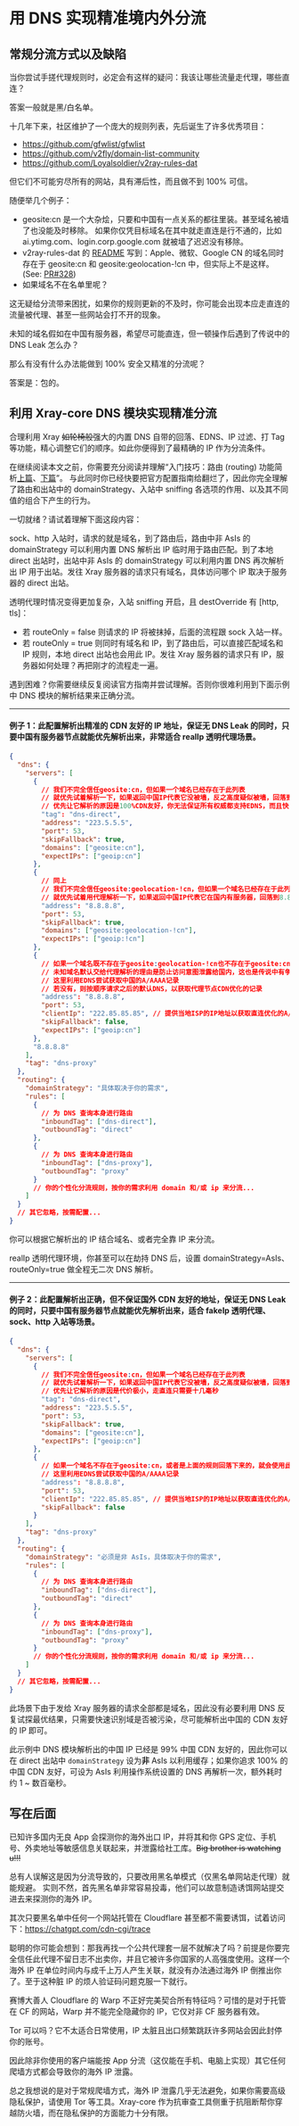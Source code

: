 # 用 DNS 实现精准境内外分流

## 常规分流方式以及缺陷

当你尝试手搓代理规则时，必定会有这样的疑问：我该让哪些流量走代理，哪些直连？

答案一般就是黑/白名单。

十几年下来，社区维护了一个庞大的规则列表，先后诞生了许多优秀项目：

- https://github.com/gfwlist/gfwlist
- https://github.com/v2fly/domain-list-community
- https://github.com/Loyalsoldier/v2ray-rules-dat

但它们不可能穷尽所有的网站，具有滞后性，而且做不到 100% 可信。

随便举几个例子：

- geosite:cn 是一个大杂烩，只要和中国有一点关系的都往里装。甚至域名被墙了也没能及时移除。
  如果你仅凭目标域名在其中就走直连是行不通的，比如 ai.ytimg.com、login.corp.google.com 就被墙了迟迟没有移除。
- v2ray-rules-dat 的 [README](https://github.com/Loyalsoldier/v2ray-rules-dat) 写到：Apple、微软、Google CN 的域名同时存在于 geosite:cn 和 geosite:geolocation-!cn 中，但实际上不是这样。(See: [PR#328](https://github.com/Loyalsoldier/v2ray-rules-dat/pull/328))
- 如果域名不在名单里呢？

这无疑给分流带来困扰，如果你的规则更新的不及时，你可能会出现本应走直连的流量被代理、甚至一些网站会打不开的现象。

未知的域名假如在中国有服务器，希望尽可能直连，但一顿操作后遇到了传说中的 DNS Leak 怎么办？

那么有没有什么办法能做到 100% 安全又精准的分流呢？

答案是：包的。

## 利用 Xray-core DNS 模块实现精准分流

合理利用 Xray ~~如轮椅般~~强大的内置 DNS 自带的回落、EDNS、IP 过滤、打 Tag 等功能，精心调整它们的顺序。如此你便得到了最精确的 IP 作为分流条件。

在继续阅读本文之前，你需要充分阅读并理解“入门技巧：路由 (routing) 功能简析[上篇](./routing-lv1-part1.html)、[下篇](./routing-lv1-part2.html)”。
与此同时你已经快要把官方配置指南给翻烂了，因此你完全理解了路由和出站中的 domainStrategy、入站中 sniffing 各选项的作用、以及其不同值的组合下产生的行为。

一切就绪？请试着理解下面这段内容：

sock、http 入站时，请求的就是域名，到了路由后，路由中非 AsIs 的 domainStrategy 可以利用内置 DNS 解析出 IP 临时用于路由匹配。到了本地 direct 出站时，出站中非 AsIs 的 domainStrategy 可以利用内置 DNS 再次解析出 IP 用于出站。发往 Xray 服务器的请求只有域名，具体访问哪个 IP 取决于服务器的 direct 出站。

透明代理时情况变得更加复杂，入站 sniffing 开启，且 destOverride 有 [http, tls]：

- 若 routeOnly = false 则请求的 IP 将被抹掉，后面的流程跟 sock 入站一样。
- 若 routeOnly = true 则同时有域名和 IP，到了路由后，可以直接匹配域名和 IP 规则，本地 direct 出站也会用此 IP。发往 Xray 服务器的请求只有 IP，服务器如何处理？再把刚才的流程走一遍。

遇到困难？你需要继续反复阅读官方指南并尝试理解。否则你很难利用到下面示例中 DNS 模块的解析结果来正确分流。

---

#### 例子 1：此配置解析出精准的 CDN 友好的 IP 地址，保证无 DNS Leak 的同时，只要中国有服务器节点就能优先解析出来，非常适合 realIp 透明代理场景。

```json
{
  "dns": {
    "servers": [
      {
        // 我们不完全信任geosite:cn，但如果一个域名已经存在于此列表
        // 就优先试着解析一下，如果返回中国IP代表它没被墙，反之高度疑似被墙，回落到8.8.8.8重新解析，解决可能的DNS污染（这可能会导致代理流量浪费）
        // 优先让它解析的原因是100%CDN友好，你无法保证所有权威都支持EDNS，而且快
        "tag": "dns-direct",
        "address": "223.5.5.5",
        "port": 53,
        "skipFallback": true,
        "domains": ["geosite:cn"],
        "expectIPs": ["geoip:cn"]
      },
      {
        // 同上
        // 我们不完全信任geosite:geolocation-!cn，但如果一个域名已经存在于此列表
        // 就优先试着用代理解析一下，如果返回中国IP代表它在国内有服务器，回落到8.8.8.8带上clientIp重新解析，尽可能优化直连，因为不是所有权威都支持EDNS
        "address": "8.8.8.8",
        "port": 53,
        "skipFallback": true,
        "domains": ["geosite:geolocation-!cn"],
        "expectIPs": ["geoip:!cn"]
      },
      {
        // 如果一个域名既不存在于geosite:geolocation-!cn也不存在于geosite:cn，或者是上面的规则回落下来的，就会使用此服务器
        // 未知域名默认交给代理解析的理由是防止访问意图泄露给国内，这也是传说中有争议的dns泄露部分
        // 这里利用EDNS尝试获取中国的A/AAAA记录
        // 若没有，则按顺序请求之后的默认DNS，以获取代理节点CDN优化的记录
        "address": "8.8.8.8",
        "port": 53,
        "clientIp": "222.85.85.85", // 提供当地ISP的IP地址以获取直连优化的A/AAAA记录，比如你是河南电信，就可以使用荷兰电信DNS，不能保证100%中国CDN友好，因为不是所有权威都支持EDNS
        "skipFallback": false,
        "expectIPs": ["geoip:cn"]
      },
      "8.8.8.8"
    ],
    "tag": "dns-proxy"
  },
  "routing": {
    "domainStrategy": "具体取决于你的需求",
    "rules": [
      {
        // 为 DNS 查询本身进行路由
        "inboundTag": ["dns-direct"],
        "outboundTag": "direct"
      },
      {
        // 为 DNS 查询本身进行路由
        "inboundTag": ["dns-proxy"],
        "outboundTag": "proxy"
      }
      // 你的个性化分流规则，按你的需求利用 domain 和/或 ip 来分流...
    ]
  }
  // 其它忽略，按需配置...
}
```

你可以根据它解析出的 IP 结合域名、或者完全靠 IP 来分流。

realIp 透明代理环境，你甚至可以在劫持 DNS 后，设置 domainStrategy=AsIs、routeOnly=true 做全程无二次 DNS 解析。

---

#### 例子 2：此配置解析出正确，但不保证国外 CDN 友好的地址，保证无 DNS Leak 的同时，只要中国有服务器节点就能优先解析出来，适合 fakeIp 透明代理、sock、http 入站等场景。

```json
{
  "dns": {
    "servers": [
      {
        // 我们不完全信任geosite:cn，但如果一个域名已经存在于此列表
        // 就优先试着解析一下，如果返回中国IP代表它没被墙，反之高度疑似被墙，回落到8.8.8.8重新解析，解决可能的DNS污染（这可能会导致代理流量浪费）
        // 优先让它解析的原因是代价极小，走直连只需要十几毫秒
        "tag": "dns-direct",
        "address": "223.5.5.5",
        "port": 53,
        "skipFallback": true,
        "domains": ["geosite:cn"],
        "expectIPs": ["geoip:cn"]
      },
      {
        // 如果一个域名不存在于geosite:cn，或者是上面的规则回落下来的，就会使用此服务器
        // 这里利用EDNS尝试获取中国的A/AAAA记录
        "address": "8.8.8.8",
        "port": 53,
        "clientIp": "222.85.85.85", // 提供当地ISP的IP地址以获取直连优化的A/AAAA记录，比如你是河南电信，就可以使用荷兰电信DNS，不能保证100%中国CDN友好，因为不是所有权威都支持EDNS
        "skipFallback": false
      }
    ],
    "tag": "dns-proxy"
  },
  "routing": {
    "domainStrategy": "必须是非 AsIs，具体取决于你的需求",
    "rules": [
      {
        // 为 DNS 查询本身进行路由
        "inboundTag": ["dns-direct"],
        "outboundTag": "direct"
      },
      {
        // 为 DNS 查询本身进行路由
        "inboundTag": ["dns-proxy"],
        "outboundTag": "proxy"
      }
      // 你的个性化分流规则，按你的需求利用 domain 和/或 ip 来分流...
    ]
  }
  // 其它忽略，按需配置...
}
```

此场景下由于发给 Xray 服务器的请求全部都是域名，因此没有必要利用 DNS 反复试探最优结果，只需要快速识别域是否被污染，尽可能解析出中国的 CDN 友好的 IP 即可。

此示例中 DNS 模块解析出的中国 IP 已经是 99% 中国 CDN 友好的，因此你可以在 direct 出站中 `domainStrategy` 设为**非** AsIs 以利用缓存；如果你追求 100% 的中国 CDN 友好，可设为 AsIs 利用操作系统设置的 DNS 再解析一次，额外耗时约 1 ~ 数百毫秒。

## 写在后面

已知许多国内无良 App 会探测你的海外出口 IP，并将其和你 GPS 定位、手机号、外卖地址等敏感信息关联起来，并泄露给社工库。~~Big brother is watching u!!!~~

总有人误解这是因为分流导致的，只要改用黑名单模式（仅黑名单网站走代理）就能规避。
实则不然，首先黑名单非常容易投毒，他们可以故意制造诱饵网站提交进去来探测你的海外 IP。

其次只要黑名单中任何一个网站托管在 Cloudflare 甚至都不需要诱饵，试着访问下：https://chatgpt.com/cdn-cgi/trace

聪明的你可能会想到：那我再找一个公共代理套一层不就解决了吗？前提是你要完全信任此代理不留日志不出卖你，并且它被许多你国家的人高强度使用。这样一个海外 IP 在单位时间内与成千上万人产生关联，就没有办法通过海外 IP 倒推出你了。至于这种脏 IP 的烦人验证码问题克服一下就行。

赛博大善人 Cloudflare 的 Warp 不正好完美契合所有特征吗？可惜的是对于托管在 CF 的网站，Warp 并不能完全隐藏你的 IP，它仅对非 CF 服务器有效。

Tor 可以吗？它不太适合日常使用，IP 太脏且出口频繁跳跃许多网站会因此封停你的账号。

因此除非你使用的客户端能按 App 分流（这仅能在手机、电脑上实现）其它任何爬墙方式都会导致你的海外 IP 泄露。

总之我想说的是对于常规爬墙方式，海外 IP 泄露几乎无法避免，如果你需要高级隐私保护，请使用 Tor 等工具。Xray-core 作为抗审查工具侧重于抗阻断帮你穿越防火墙，而在隐私保护的方面能力十分有限。

